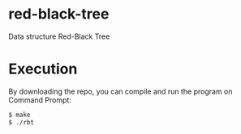 # red-black-tree
Data structure Red-Black Tree

# Execution
By downloading the repo, you can compile and run the program on Command Prompt:
```sh
$ make
$ ./rbt
```
